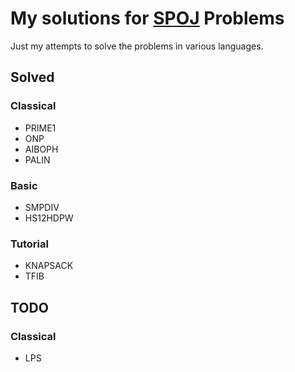 # My solutions for [SPOJ](www.spoj.com) Problems

Just my attempts to solve the problems in various languages.

## Solved

### Classical

- PRIME1
- ONP
- AIBOPH
- PALIN

### Basic

- SMPDIV
- HS12HDPW

### Tutorial 

- KNAPSACK
- TFIB


## TODO

### Classical
- LPS

